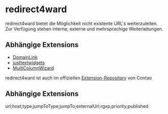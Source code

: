 redirect4ward
=============

redirect4ward bietet die Möglichkeit nicht existente URL's weiterzuleiten. Zur Verfügung stehen interne, externe und mehrsprachige Weiterleitungen.


Abhängige Extensions
--------------------

* [DomainLink](https://contao.org/de/extension-list/view/DomainLink.html)
* [justtextwidgets](https://contao.org/de/extension-list/view/justtextwidgets.html)
* [MultiColumnWizard](https://contao.org/de/extension-list/view/MultiColumnWizard.html)


redirect4ward ist auch im offiziellen [Extension-Repository](https://contao.org/de/extension-list/view/Redirect4ward.html) von Contao

Abhängige Extensions
--------------------
url;host;type;jumpToType;jumpTo;externalUrl;rgxp;priority;published
